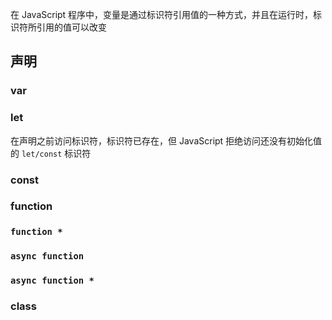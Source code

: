 在 JavaScript 程序中，变量是通过标识符引用值的一种方式，并且在运行时，标识符所引用的值可以改变

## 声明

### var


### let

在声明之前访问标识符，标识符已存在，但 JavaScript 拒绝访问还没有初始化值的 `let/const` 标识符
### const


### function


### `function *`


### `async function`


### `async function *`


### class
